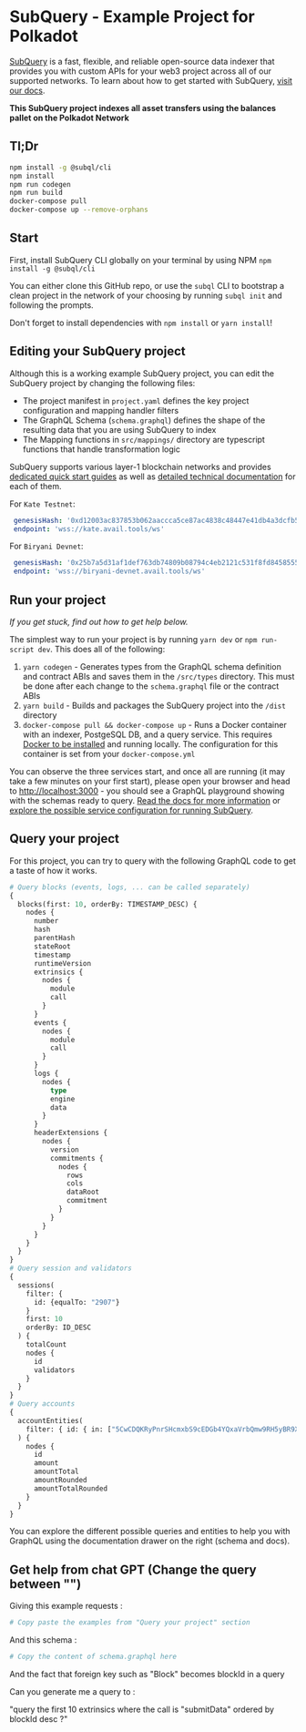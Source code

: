 # SubQuery - Example Project for Polkadot

[SubQuery](https://subquery.network) is a fast, flexible, and reliable open-source data indexer that provides you with custom APIs for your web3 project across all of our supported networks. To learn about how to get started with SubQuery, [visit our docs](https://academy.subquery.network).

**This SubQuery project indexes all asset transfers using the balances pallet on the Polkadot Network**

## Tl;Dr
```bash
npm install -g @subql/cli
npm install
npm run codegen
npm run build
docker-compose pull
docker-compose up --remove-orphans
```

## Start

First, install SubQuery CLI globally on your terminal by using NPM `npm install -g @subql/cli`

You can either clone this GitHub repo, or use the `subql` CLI to bootstrap a clean project in the network of your choosing by running `subql init` and following the prompts.

Don't forget to install dependencies with `npm install` or `yarn install`!

## Editing your SubQuery project

Although this is a working example SubQuery project, you can edit the SubQuery project by changing the following files:

- The project manifest in `project.yaml` defines the key project configuration and mapping handler filters
- The GraphQL Schema (`schema.graphql`) defines the shape of the resulting data that you are using SubQuery to index
- The Mapping functions in `src/mappings/` directory are typescript functions that handle transformation logic

SubQuery supports various layer-1 blockchain networks and provides [dedicated quick start guides](https://academy.subquery.network/quickstart/quickstart.html) as well as [detailed technical documentation](https://academy.subquery.network/build/introduction.html) for each of them.

For `Kate Testnet`:
```yaml
 genesisHash: '0xd12003ac837853b062aaccca5ce87ac4838c48447e41db4a3dcfb5bf312350c6'
 endpoint: 'wss://kate.avail.tools/ws'
```
For `Biryani Devnet`:
```yaml
 genesisHash: '0x25b7a5d31af1def763db74809b08794c4eb2121c531f8fd8458555be487bebda'
 endpoint: 'wss://biryani-devnet.avail.tools/ws'
```

## Run your project

_If you get stuck, find out how to get help below._

The simplest way to run your project is by running `yarn dev` or `npm run-script dev`. This does all of the following:

1. `yarn codegen` - Generates types from the GraphQL schema definition and contract ABIs and saves them in the `/src/types` directory. This must be done after each change to the `schema.graphql` file or the contract ABIs
2. `yarn build` - Builds and packages the SubQuery project into the `/dist` directory
3. `docker-compose pull && docker-compose up` - Runs a Docker container with an indexer, PostgeSQL DB, and a query service. This requires [Docker to be installed](https://docs.docker.com/engine/install) and running locally. The configuration for this container is set from your `docker-compose.yml`

You can observe the three services start, and once all are running (it may take a few minutes on your first start), please open your browser and head to [http://localhost:3000](http://localhost:3000) - you should see a GraphQL playground showing with the schemas ready to query. [Read the docs for more information](https://academy.subquery.network/run_publish/run.html) or [explore the possible service configuration for running SubQuery](https://academy.subquery.network/run_publish/references.html).

## Query your project

For this project, you can try to query with the following GraphQL code to get a taste of how it works.

```graphql
# Query blocks (events, logs, ... can be called separately)
{
  blocks(first: 10, orderBy: TIMESTAMP_DESC) {
    nodes {
      number
      hash
      parentHash
      stateRoot
      timestamp
      runtimeVersion
      extrinsics {
        nodes {
          module
          call
        }
      }
      events {
        nodes {
          module
          call
        }
      }
      logs {
        nodes {
          type
          engine
          data
        }
      }
      headerExtensions {
        nodes {
          version
          commitments {
            nodes {
              rows
              cols
              dataRoot
              commitment
            }
          }
        }
      }
    }
  }
}
# Query session and validators
{
  sessions(
    filter: {
      id: {equalTo: "2907"}
    }
    first: 10
    orderBy: ID_DESC
  ) {
    totalCount
    nodes {
      id
      validators
    }
  }
}
# Query accounts
{
  accountEntities(
    filter: { id: { in: ["5CwCDQKRyPnrSHcmxbS9cEDGb4YQxaVrbQmw9RH5yBR9Xnh5"] } }
  ) {
    nodes {
      id
      amount
      amountTotal
      amountRounded
      amountTotalRounded
    }
  }
}
```

You can explore the different possible queries and entities to help you with GraphQL using the documentation drawer on the right (schema and docs).


## Get help from chat GPT (Change the query between "")
Giving this example requests : 

```graphql
# Copy paste the examples from "Query your project" section
```

And this schema : 
```graphql
# Copy the content of schema.graphql here
```
And the fact that foreign key such as "Block" becomes blockId in a query

Can you generate me a query to : 

"query the first 10 extrinsics where the call is "submitData" ordered by blockId desc ?" 
